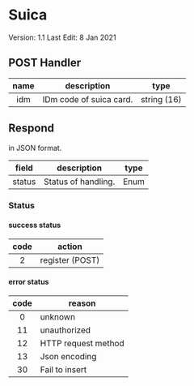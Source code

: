 # Suica

Version: 1.1
Last Edit: 8 Jan 2021

## POST Handler

| name  | description             |    type     |
| :---: | ----------------------- | :---------: |
|  idm  | IDm code of suica card. | string (16) |

## Respond

in JSON format.

| field  | description         | type  |
| :----: | ------------------- | :---: |
| status | Status of handling. | Enum  |

### Status

#### success status

| code  | action          |
| :---: | --------------- |
|   2   | register (POST) |

#### error status

| code  | reason              |
| :---: | ------------------- |
|   0   | unknown             |
|  11   | unauthorized        |
|  12   | HTTP request method |
|  13   | Json encoding       |
|  30   | Fail to insert      |
